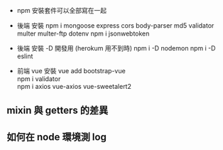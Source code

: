 - npm 安裝套件可以全部寫在一起

- 後端 安裝
npm i mongoose express cors body-parser md5 validator multer multer-ftp dotenv
npm i jsonwebtoken

- 後端 安裝 -D 開發用 (herokum 用不到時)
npm i -D nodemon 
npm i -D eslint

- 前端 vue 安裝
vue add bootstrap-vue  
npm i validator    
npm i axios vue-axios vue-sweetalert2

## mixin 與 getters 的差異


## 如何在 node 環境測 log

